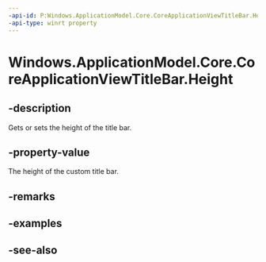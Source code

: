 ```yaml
---
-api-id: P:Windows.ApplicationModel.Core.CoreApplicationViewTitleBar.Height
-api-type: winrt property
---
```


<!-- Property syntax
public double Height { get; }
-->

# Windows.ApplicationModel.Core.CoreApplicationViewTitleBar.Height

## -description
Gets or sets the height of the title bar.

## -property-value
The height of the custom title bar.

## -remarks

## -examples

## -see-also
